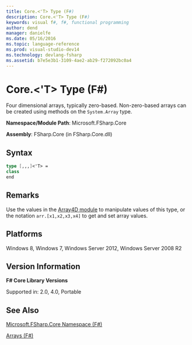 ```yaml
---
title: Core.<'T> Type (F#)
description: Core.<'T> Type (F#)
keywords: visual f#, f#, functional programming
author: dend
manager: danielfe
ms.date: 05/16/2016
ms.topic: language-reference
ms.prod: visual-studio-dev14
ms.technology: devlang-fsharp
ms.assetid: b7e5e3b1-3109-4ae2-ab29-f272092bc0a4 
---
```


# Core.<'T> Type (F#)

Four dimensional arrays, typically zero-based. Non-zero-based arrays can be created using methods on the `System.Array` type.

**Namespace/Module Path**: Microsoft.FSharp.Core

**Assembly**: FSharp.Core (in FSharp.Core.dll)


## Syntax

```fsharp
type [,,,]<'T> =
class
end
```

## Remarks
Use the values in the [Array4D module](https://msdn.microsoft.com/library/9fdbd023-7c17-4a68-a405-8a1b826ac032) to manipulate values of this type, or the notation `arr.[x1,x2,x3,x4]` to get and set array values.


## Platforms
Windows 8, Windows 7, Windows Server 2012, Windows Server 2008 R2


## Version Information
**F# Core Library Versions**

Supported in: 2.0, 4.0, Portable

## See Also
[Microsoft.FSharp.Core Namespace &#40;F&#35;&#41;](Microsoft.FSharp.Core-Namespace-%5BFSharp%5D.md)

[Arrays &#40;F&#35;&#41;](../../language-reference/arrays.md)
